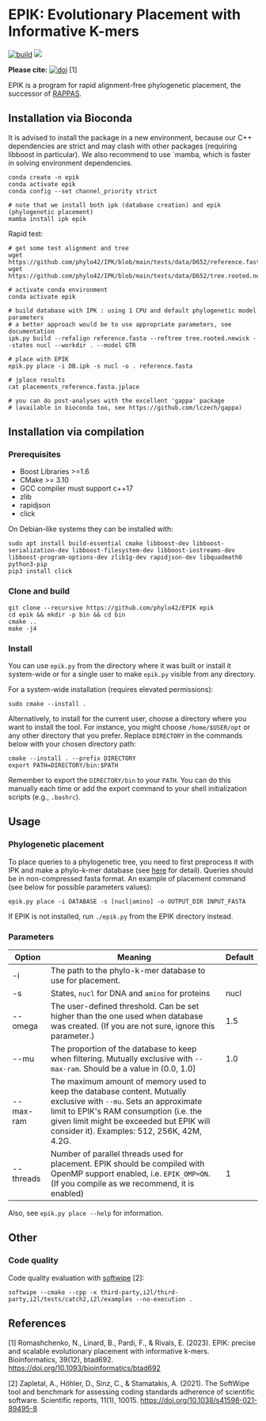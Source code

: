 # EPIK: Evolutionary Placement with Informative K-mers


[![build](https://github.com/phylo42/EPIK/actions/workflows/build.yml/badge.svg)](https://github.com/phylo42/EPIK/actions/workflows/build.yml)
<a>
<img src="https://img.shields.io/badge/softwipe-7.6-green" />
</a>

**Please cite:**  [![doi](https://img.shields.io/static/v1?label=doi&message=10.1093/bioinformatics/btad692&color=blue)](https://doi.org/10.1093/bioinformatics/btad692) [1]
        
EPIK is a program for rapid alignment-free phylogenetic placement, the successor of [RAPPAS](https://github.com/phylo42/RAPPAS).

## Installation via Bioconda

It is advised to install the package in a new environment, because our C++ dependencies are strict and may clash with other packages (requiring libboost in particular).
We also recommend to use `mamba, which is faster in solving environment dependencies.
```
conda create -n epik
conda activate epik
conda config --set channel_priority strict

# note that we install both ipk (database creation) and epik (phylogenetic placement)
mamba install ipk epik
```

Rapid test:
```
# get some test alignment and tree
wget https://github.com/phylo42/IPK/blob/main/tests/data/D652/reference.fasta
wget https://github.com/phylo42/IPK/blob/main/tests/data/D652/tree.rooted.newick

# activate conda environment
conda activate epik

# build database with IPK : using 1 CPU and default phylogenetic model parameters
# a better approach would be to use appropriate parameters, see documentation
ipk.py build --refalign reference.fasta --reftree tree.rooted.newick --states nucl --workdir . --model GTR

# place with EPIK
epik.py place -i DB.ipk -s nucl -o . reference.fasta

# jplace results
cat placements_reference.fasta.jplace

# you can do post-analyses with the excellent 'gappa' package
# (available in bioconda too, see https://github.com/lczech/gappa)
```


## Installation via compilation

### Prerequisites

- Boost Libraries >=1.6
- CMake >= 3.10
- GCC compiler must support c++17
- zlib
- rapidjson
- click

On Debian-like systems they can be installed with:
```
sudo apt install build-essential cmake libboost-dev libboost-serialization-dev libboost-filesystem-dev libboost-iostreams-dev libboost-program-options-dev zlib1g-dev rapidjson-dev libquadmath0 python3-pip
pip3 install click
```

### Clone and build
```
git clone --recursive https://github.com/phylo42/EPIK epik
cd epik && mkdir -p bin && cd bin
cmake ..
make -j4
```

### Install
You can use `epik.py` from the directory where it was built or install it system-wide or for a single user to make `epik.py` visible from any directory.

For a system-wide installation (requires elevated permissions):
```
sudo cmake --install .
```

Alternatively, to install for the current user, choose a directory where you want to install the tool. For instance, you might choose `/home/$USER/opt` or any other directory that you prefer. Replace `DIRECTORY` in the commands below with your chosen directory path:

```
cmake --install . --prefix DIRECTORY
export PATH=DIRECTORY/bin:$PATH
```
Remember to export the `DIRECTORY/bin` to your `PATH`. You can do this manually each time or add the export command to your shell initialization scripts (e.g., `.bashrc`).


## Usage


### Phylogenetic placement
To place queries to a phylogenetic tree, you need to first preprocess it with IPK and make a phylo-k-mer database (see [here](https://github.com/phylo42/IPK) for detail). Queries should be in non-compressed fasta format. An example of placement command (see below for possible parameters values):
```
epik.py place -i DATABASE -s [nucl|amino] -o OUTPUT_DIR INPUT_FASTA
```
If EPIK is not installed, run `./epik.py` from the EPIK directory instead. 

### Parameters

| Option    | Meaning                                                                                                                                                                 | Default |
|-----------|-------------------------------------------------------------------------------------------------------------------------------------------------------------------------|---------|
| -i        | The path to the phylo-k-mer database to use for placement.                                                                                                              |         |
| -s        | States, `nucl` for DNA and `amino` for proteins                                                                                                                         | nucl    |
| --omega   | The user-defined threshold. Can be set higher than the one used when database was created. (If you are not sure, ignore this parameter.)                                | 1.5     |
| --mu      | The proportion of the database to keep when filtering. Mutually exclusive with `--max-ram`. Should be a value in (0.0, 1.0]                                             | 1.0     |
| --max-ram | The maximum amount of memory used to keep the database content. Mutually exclusive with `--mu`. Sets an approximate limit to EPIK's RAM consumption (i.e. the given limit might be exceeded but EPIK will consider it). Examples: 512, 256K, 42M, 4.2G.                    |         |
| --threads | Number of parallel threads used for placement. EPIK should be compiled with OpenMP support enabled, i.e. `EPIK_OMP=ON`. (If you compile as we recommend, it is enabled) | 1       |

Also, see `epik.py place --help` for information.


## Other

### Code quality

Code quality evaluation with [softwipe](https://github.com/adrianzap/softwipe) [2]:
```
softwipe --cmake --cpp -x third-party,i2l/third-party,i2l/tests/catch2,i2l/examples --no-execution .
```


## References
[1] Romashchenko, N., Linard, B., Pardi, F., & Rivals, E. (2023). EPIK: precise and scalable evolutionary placement with informative k-mers. Bioinformatics, 39(12), btad692. https://doi.org/10.1093/bioinformatics/btad692

[2] Zapletal, A., Höhler, D., Sinz, C., & Stamatakis, A. (2021). The SoftWipe tool and benchmark for assessing coding standards adherence of scientific software. Scientific reports, 11(1), 10015. https://doi.org/10.1038/s41598-021-89495-8
